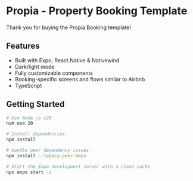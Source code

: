 # Propia - Property Booking Template

Thank you for buying the Propia Booking template!

## Features

- Built with Expo, React Native & Nativewind
- Dark/light mode
- Fully customizable components
- Booking-specific screens and flows similar to Airbnb
- TypeScript 

## Getting Started

```bash
# Use Node.js v20
nvm use 20

# Install dependencies
npm install

# Handle peer dependency issues
npm install --legacy-peer-deps

# Start the Expo development server with a clean cache
npx expo start -c
```

